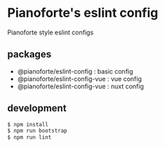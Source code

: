 # Pianoforte's eslint config

Pianoforte style eslint configs

## packages

- @pianoforte/eslint-config : basic config
- @pianoforte/eslint-config-vue : vue config
- @pianoforte/eslint-config-vue : nuxt config

## development

```sh
$ npm install
$ npm run bootstrap
$ npm run lint
```
